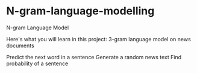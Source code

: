 # N-gram-language-modelling
N-gram Language Model

Here's what you will learn in this project:
3-gram language model on news documents
    


Predict the next word in a sentence
 Generate a random news text
    Find probability of a sentence

